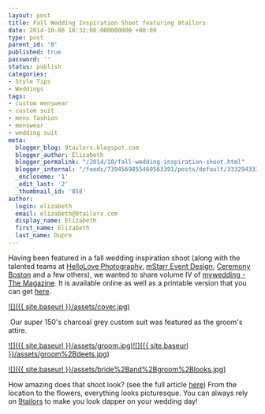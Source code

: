 ```yaml
---
layout: post
title: Fall Wedding Inspiration Shoot featuring 9tailors
date: 2014-10-06 18:32:00.000000000 +00:00
type: post
parent_id: '0'
published: true
password: ''
status: publish
categories:
- Style Tips
- Weddings
tags:
- custom menswear
- custom suit
- mens fashion
- menswear
- wedding suit
meta:
  blogger_blog: 9tailors.blogspot.com
  blogger_author: Elizabeth
  blogger_permalink: "/2014/10/fall-wedding-inspiration-shoot.html"
  blogger_internal: "/feeds/7394569855460563391/posts/default/3332943333525762643"
  _encloseme: '1'
  _edit_last: '2'
  _thumbnail_id: '858'
author:
  login: elizabeth
  email: elizabeth@9tailors.com
  display_name: Elizabeth
  first_name: Elizabeth
  last_name: Dupre
---
```

Having been featured in a fall wedding inspiration shoot (along with the talented teams at [HelloLove Photography](http://www.hellolovephoto.com/), [mStarr Event Design](http://www.mstarreventdesign.com/), [Ceremony Boston](http://www.ceremony-boston.com/) and a few others), we wanted to share volume IV of [mywedding -The Magazine](http://www.mywedding.com/). It is available online as well as a printable version that you can get [here](http://magazine.mywedding.com/).

[![]({{ site.baseurl }}/assets/cover.jpg)](http://1.bp.blogspot.com/-b8PDzSK5jRw/VC7Ne1IAqNI/AAAAAAAAAxE/tlifHYdy_ow/s1600/cover.jpg)

 Our super 150's charcoal grey custom suit was featured as the groom's attire.

[![]({{ site.baseurl }}/assets/groom.jpg)](http://2.bp.blogspot.com/-Ox4fJVylN-Y/VC7NfPv0fYI/AAAAAAAAAxY/SZK2DW26IPk/s1600/groom.jpg)[![]({{ site.baseurl }}/assets/groom%2Bdeets.jpg)](http://3.bp.blogspot.com/-7oJLPMHYk1w/VC7NfCaPIuI/AAAAAAAAAxI/sB7NsYjwF7k/s1600/groom%2Bdeets.jpg)

[![]({{ site.baseurl }}/assets/bride%2Band%2Bgroom%2Blooks.jpg)](http://3.bp.blogspot.com/-X6JUoVxVjXU/VC7Nevw9HsI/AAAAAAAAAxA/Ry8UXFJi6B8/s1600/bride%2Band%2Bgroom%2Blooks.jpg)

How amazing does that shoot look? (see the full article [here](http://www.mywedding.com/articles/fall-wedding-inspiration-behind-the-scenes-of-mywedding-the-magazine/)) From the location to the flowers, everything looks picturesque. You can always rely on [9tailors](http://www.9tailors.com/) to make you look dapper on your wedding day!